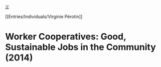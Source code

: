 [🇿](zotero://select/groups/4587578/items/ET348SRU)

[[Entries/Individuals/Virginie Pérotin]] 
# Worker Cooperatives: Good, Sustainable Jobs in the Community (2014)

